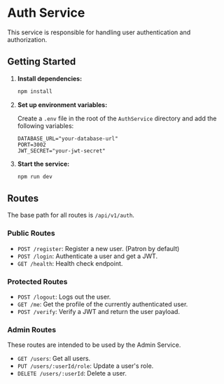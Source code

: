 # Auth Service

This service is responsible for handling user authentication and authorization.

## Getting Started

1.  **Install dependencies:**

    ```bash
    npm install
    ```

2.  **Set up environment variables:**

    Create a `.env` file in the root of the `AuthService` directory and add the following variables:

    ```
    DATABASE_URL="your-database-url"
    PORT=3002
    JWT_SECRET="your-jwt-secret"
    ```

3.  **Start the service:**

    ```bash
    npm run dev
    ```

## Routes

The base path for all routes is `/api/v1/auth`.

### Public Routes

-   `POST /register`: Register a new user. (Patron by default)
-   `POST /login`: Authenticate a user and get a JWT.
-   `GET /health`: Health check endpoint.

### Protected Routes

-   `POST /logout`: Logs out the user.
-   `GET /me`: Get the profile of the currently authenticated user.
-   `POST /verify`: Verify a JWT and return the user payload.

### Admin Routes

These routes are intended to be used by the Admin Service.

-   `GET /users`: Get all users.
-   `PUT /users/:userId/role`: Update a user's role.
-   `DELETE /users/:userId`: Delete a user.
